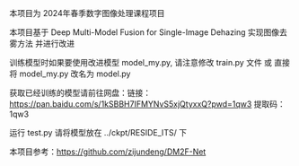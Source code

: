 本项目为 2024年春季数字图像处理课程项目

本项目基于 Deep Multi-Model Fusion for Single-Image Dehazing 实现图像去雾方法 并进行改进

训练模型时如果要使用改进模型 model_my.py, 请注意修改 train.py 文件 或 直接将 model_my.py 改名为 model.py

获取已经训练的模型请前往网盘：链接：https://pan.baidu.com/s/1kSBBH7IFMYNvS5xjQtyxxQ?pwd=1qw3 
提取码：1qw3

运行 test.py 请将模型放在 ../ckpt/RESIDE_ITS/ 下

本项目参考：https://github.com/zijundeng/DM2F-Net
